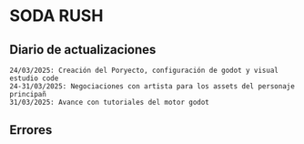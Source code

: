 # SODA RUSH

## Diario de actualizaciones
```
24/03/2025: Creación del Poryecto, configuración de godot y visual estudio code
24-31/03/2025: Negociaciones con artista para los assets del personaje principañ
31/03/2025: Avance con tutoriales del motor godot 

```

## Errores
